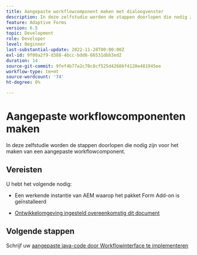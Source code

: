 ```yaml
---
title: Aangepaste workflowcomponent maken met dialoogvenster
description: In deze zelfstudie worden de stappen doorlopen die nodig zijn voor het maken van een aangepaste workflowcomponent.
feature: Adaptive Forms
version: 6.5
topic: Development
role: Developer
level: Beginner
last-substantial-update: 2022-11-28T00:00:00Z
exl-id: 9f00a2f9-d388-4bcc-bdd6-66531dbb3ed2
duration: 14
source-git-commit: 9fef4b77a2c70c8cf525d42686f4120e481945ee
workflow-type: tm+mt
source-wordcount: '74'
ht-degree: 0%

---
```


# Aangepaste workflowcomponenten maken

In deze zelfstudie worden de stappen doorlopen die nodig zijn voor het maken van een aangepaste workflowcomponent.

## Vereisten

U hebt het volgende nodig:

* Een werkende instantie van AEM waarop het pakket Form Add-on is geïnstalleerd

* [Ontwikkelomgeving ingesteld overeenkomstig dit document](https://experienceleague.adobe.com/docs/experience-manager-learn/forms/creating-your-first-osgi-bundle/create-your-first-osgi-bundle.html)

## Volgende stappen

Schrijf uw [aangepaste java-code door Workflowinterface te implementeren](./custom-process-step-aem-workflow.md)
